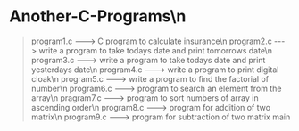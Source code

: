 # Another-C-Programs\n
> program1.c ---> C program to calculate insurance\n
> program2.c ---> write a program to take todays date and print tomorrows date\n
> program3.c ---> write a program to take todays date and print yesterdays date\n
> program4.c ---> write a program to print digital cloak\n
> program5.c ---> write a program to find the factorial of number\n
> program6.c ---> program to search an element from the array\n
> pragram7.c ---> program to sort numbers of array in ascending order\n
> program8.c ---> program for addition of two matrix\n
> program9.c ---> program for subtraction of two matrix
 main
